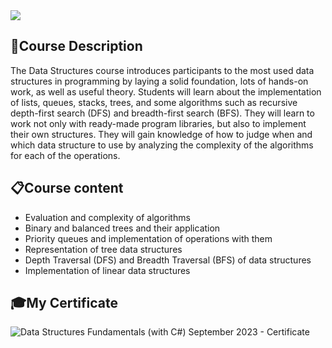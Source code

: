 <img src="https://capsule-render.vercel.app/api?type=waving&color=0:552586,100:a82da8&height=300&section=header&text=Data%20%Structures&fontSize=70&fontAlignY=25&desc=Fundamentals&descSize=70&descAlignY=50"/>

### <h2> 📑Course Description </h2>
The Data Structures course introduces participants to the most used data structures in programming by laying a solid foundation, lots of hands-on work, as well as useful theory. Students will learn about the implementation of lists, queues, stacks, trees, and some algorithms such as recursive depth-first search (DFS) and breadth-first search (BFS). They will learn to work not only with ready-made program libraries, but also to implement their own structures. They will gain knowledge of how to judge when and which data structure to use by analyzing the complexity of the algorithms for each of the operations.

### <h2> 📋Course content </h2>
- Evaluation and complexity of algorithms
- Binary and balanced trees and their application
- Priority queues and implementation of operations with them
- Representation of tree data structures
- Depth Traversal (DFS) and Breadth Traversal (BFS) of data structures
- Implementation of linear data structures

### <h2> 🎓My Certificate </h2>
![Data Structures Fundamentals (with C#) September 2023 - Certificate](https://github.com/viktordanchev/SoftUni-Courses/assets/115632936/034ef864-0e49-4e85-aaf5-b112b7b76f8f)
